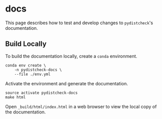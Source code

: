 # docs

This page describes how to test and develop changes to ``pydistcheck``'s documentation.

## Build Locally

To build the documentation locally, create a ``conda`` environment.

```shell
conda env create \
    -n pydistcheck-docs \
    --file ./env.yml
```

Activate the environment and generate the documentation.

```shell
source activate pydistcheck-docs
make html
```

Open `_build/html/index.html` in a web browser to view the local copy of the documentation.

